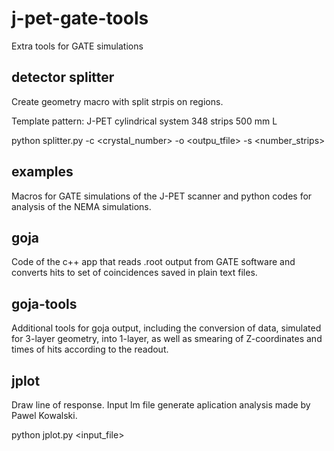 # j-pet-gate-tools
Extra tools for GATE simulations

detector splitter
-----------------

  Create geometry macro with split strpis on regions.

  Template pattern: J-PET cylindrical system 348 strips 500 mm L

  python splitter.py  -c <crystal_number> -o <outpu_tfile> -s <number_strips>

examples
--------

  Macros for GATE simulations of the J-PET scanner and
  python codes for analysis of the NEMA simulations.

goja
----

  Code of the c++ app that reads .root output from GATE software and
  converts hits to set of coincidences saved in plain text files.
  
goja-tools
----------

  Additional tools for goja output, including the conversion of data, simulated for 
  3-layer geometry, into 1-layer, as well as smearing of Z-coordinates and times of hits 
  according to the readout.

jplot
-----

  Draw line of response. 
  Input lm file generate aplication analysis
  made by Pawel Kowalski.

  python jplot.py  <input_file>
